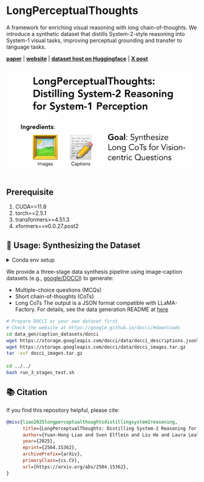 # LongPerceptualThoughts

A framework for enriching visual reasoning with long chain-of-thoughts. We introduce a synthetic dataset that distills System-2-style reasoning into System-1 visual tasks, improving perceptual grounding and transfer to language tasks.

[**paper**](https://arxiv.org/abs/2504.15362) |
[**website**](https://andrewliao11.github.io/LongPerceptualThoughts/) |
[**dataset host on Huggingface**](https://huggingface.co/datasets/andrewliao11/LongPerceptualThought) |
[**X post**](https://x.com/andrewliao11/status/1917602672493973818)

![](./assets/overall_pipeline.gif)


## Prerequisite
1. CUDA==11.8
2. torch==2.5.1
3. transformers>=4.51.3
4. xformers==v0.0.27.post2

## 🔧 Usage: Synthesizing the Dataset

<details>
<summary>Conda env setup</summary>

Here is the line-by-line commands to install conda environment:
<pre><code>conda create -n long_perceptual_thoughts python=3.11 -y
conda install gcc=9 gxx=9 cmake -c conda-forge
conda install pytorch==2.5.1 torchvision==0.20.1 pytorch-cuda=11.8  -c pytorch -c nvidia
pip install git+https://github.com/huggingface/transformers@b1a2de075de86564f7e635f3b31a68b5f33e4cac --no-cache-dir
conda install -c conda-forge accelerate==0.34.0 peft==0.12.0 trl==0.9.6 -y
conda install -c conda-forge fire openai pandarallel -y 
pip install xformers==v0.0.27.post2 --index-url https://download.pytorch.org/whl/cu118 --no-deps
pip install setuptools_scm tqdm pandas omegaconf datasets==3.1.0

cd vllm/
python use_existing_torch.py
git checkout fbbe1fbac669a17f81c74c696f11a51167ed6a3c
pip install -e . --no-build-isolation -v

cd ../LLaMA-Factory/
git checkout 2e2f6bea07041371337ae96a58031a57d10de721
</code></pre>

Alternatively, you can install conda environment using the provided <code>.yml</code> file
<pre><code>conda create --name long_perceptual_thoughts --file environment.yml

cd vllm/
python use_existing_torch.py
git checkout fbbe1fbac669a17f81c74c696f11a51167ed6a3c
pip install -e . --no-build-isolation -v

cd ../LLaMA-Factory/
git checkout 2e2f6bea07041371337ae96a58031a57d10de721
</code></pre>

</details>


We provide a three-stage data synthesis pipeline using image-caption datasets (e.g., [google/DOCCI](https://huggingface.co/datasets/google/docci)) to generate:

- Multiple-choice questions (MCQs)
- Short chain-of-thoughts (CoTs)
- Long CoTs
The output is a JSON format compatible with LLaMA-Factory.
For details, see the data generation README at [here](./data_gen/README.md)

```bash
# Prepare DOCCI or your own dataset first
# Check the website at https://google.github.io/docci/#downloads
cd data_gen/caption_datasets/docci
wget https://storage.googleapis.com/docci/data/docci_descriptions.jsonlines
wget https://storage.googleapis.com/docci/data/docci_images.tar.gz
tar -xvf docci_images.tar.gz

cd ../../
bash run_3_stages_test.sh
```


## 📚 Citation

If you find this repository helpful, please cite:

```bibtex
@misc{liao2025longperceptualthoughtsdistillingsystem2reasoning,
      title={LongPerceptualThoughts: Distilling System-2 Reasoning for System-1 Perception}, 
      author={Yuan-Hong Liao and Sven Elflein and Liu He and Laura Leal-Taixé and Yejin Choi and Sanja Fidler and David Acuna},
      year={2025},
      eprint={2504.15362},
      archivePrefix={arXiv},
      primaryClass={cs.CV},
      url={https://arxiv.org/abs/2504.15362}, 
}
```
